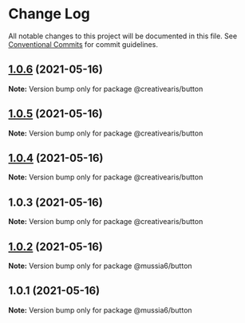 # Change Log

All notable changes to this project will be documented in this file.
See [Conventional Commits](https://conventionalcommits.org) for commit guidelines.

## [1.0.6](https://github.com/yurikrupnik/mussia6/compare/@creativearis/button@1.0.5...@creativearis/button@1.0.6) (2021-05-16)

**Note:** Version bump only for package @creativearis/button





## [1.0.5](https://github.com/yurikrupnik/mussia6/compare/@creativearis/button@1.0.4...@creativearis/button@1.0.5) (2021-05-16)

**Note:** Version bump only for package @creativearis/button





## [1.0.4](https://github.com/yurikrupnik/mussia6/compare/@creativearis/button@1.0.3...@creativearis/button@1.0.4) (2021-05-16)

**Note:** Version bump only for package @creativearis/button





## 1.0.3 (2021-05-16)

**Note:** Version bump only for package @creativearis/button





## [1.0.2](https://github.com/yurikrupnik/mussia6/compare/@mussia6/button@1.0.1...@mussia6/button@1.0.2) (2021-05-16)

**Note:** Version bump only for package @mussia6/button





## 1.0.1 (2021-05-16)

**Note:** Version bump only for package @mussia6/button
